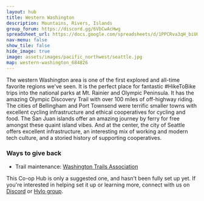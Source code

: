 ```yaml
---
layout: hub
title: Western Washington
description: Mountains, Rivers, Islands
group_forum: https://discord.gg/6VbCwAcHwg
spreadsheet_url: https://docs.google.com/spreadsheets/d/1PPCRva3qH_biUGHA_R2Lb4qJmxaNSvml1GtOPMqhUNs/gviz/tq?tqx=out:json&sheet=Western_Washington
nav-menu: false
show_tile: false
hide_image: true
image: assets/images/pacific_northwest/seattle.jpg
map: western-washington_684826
---
```


The western Washington area is one of the first explored and all-time favorite regions we've seen. It is the perfect place for fantastic #HikeToBike trips into the national parks at Mt. Rainier and Olympic Peninsula.  It has the amazing Olympic Discovery Trail with over 100 miles of off-highway riding.  The cities of Bellingham and Port Townsend were terrific smaller towns with excellent cycling infrastructure and ethical cooperatives for cycling and food. The San Juan islands offer an amazing journey by ferry for free amongst these quaint island vibes.  And at the center, the city of Seattle offers excellent infrastructure, an interesting mix of working and modern tech culture, and a storied history of supporting cooperatives.

### Ways to give back

- Trail maintenance: <a href="https://www.wta.org/get-involved/events">Washington Trails Association</a>


This Co-op Hub is only a suggested one, and hasn't been fully set up yet.  If you're interested in helping set it up or learning more, connect with us on <a href="https://discord.gg/6VbCwAcHwg">Discord</a> or <a href="https://www.hylo.com/groups/coop-trail">Hylo group</a>.
